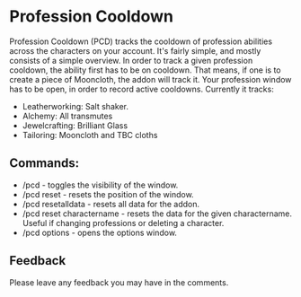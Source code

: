 # Profession Cooldown
Profession Cooldown (PCD) tracks the cooldown of profession abilities across the characters on your account. It's fairly simple, and mostly consists of a simple overview.
In order to track a given profession cooldown, the ability first has to be on cooldown. That means, if one is to create a piece of Mooncloth, the addon will track it.
Your profession window has to be open, in order to record active cooldowns. Currently it tracks:

- Leatherworking: Salt shaker.
- Alchemy: All transmutes
- Jewelcrafting: Brilliant Glass
- Tailoring: Mooncloth and TBC cloths

## Commands:

- /pcd - toggles the visibility of the window.
- /pcd reset - resets the position of the window.
- /pcd resetalldata - resets all data for the addon.
- /pcd reset charactername - resets the data for the given charactername. Useful if changing professions or deleting a character.
- /pcd options - opens the options window.

## Feedback
Please leave any feedback you may have in the comments. 
